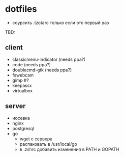 # dotfiles
* соурсить .tzotarc только если это первый раз

TBD:

## client
* classicmenu-indicator (needs ppa?)
* code (needs ppa?)
* doublecmd-gtk (needs ppa?)
* fswebcam
* gimp #?
* keepassx
* virtualbox

## server
* иосевка
* nginx
* postgresql
* go
  * wget с сервера
  * распаковать в /usr/local/go
  * в .zshrc добавить изменения в PATH и GOPATH
